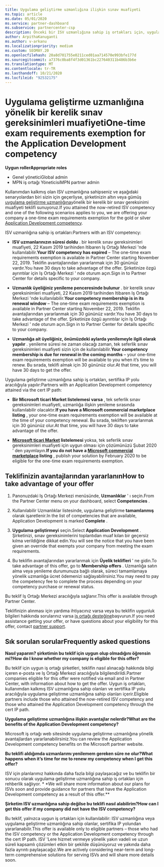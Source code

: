 ```yaml
---
title: Uygulama geliştirme uzmanlığına ilişkin sınav muafiyeti
ms.topic: article
ms.date: 05/01/2020
ms.service: partner-dashboard
ms.subservice: partnercenter-csp
description: Önceki bir ISV uzmanlığına sahip iş ortakları için, uygulama geliştirme uzmanlığına yönelik bir kerelik bir sınav gereksinimi muafiyeti kazanalma hakkında bilgi edinin
author: ArpithaKanuganti
ms.author: v-arkanu
ms.localizationpriority: medium
ms.custom: SEOMAY.20
ms.openlocfilehash: 20a8d701755e0211ced01aa714570e993bfe177d
ms.sourcegitcommit: a7376c0ba8f4f3d01361bc227640311b486b3b6e
ms.translationtype: MT
ms.contentlocale: tr-TR
ms.lasthandoff: 10/21/2020
ms.locfileid: "92532175"
---
```

# <a name="one-time-exam-requirements-exemption-for-the-application-development-competency"></a><span data-ttu-id="96dd4-103">Uygulama geliştirme uzmanlığına yönelik bir kerelik sınav gereksinimleri muafiyeti</span><span class="sxs-lookup"><span data-stu-id="96dd4-103">One-time exam requirements exemption for the Application Development competency</span></span>

<span data-ttu-id="96dd4-104">**Uygun roller**</span><span class="sxs-lookup"><span data-stu-id="96dd4-104">**Appropriate roles**</span></span>

- <span data-ttu-id="96dd4-105">Genel yönetici</span><span class="sxs-lookup"><span data-stu-id="96dd4-105">Global admin</span></span>
- <span data-ttu-id="96dd4-106">MPN iş ortağı Yöneticisi</span><span class="sxs-lookup"><span data-stu-id="96dd4-106">MPN partner admin</span></span>

<span data-ttu-id="96dd4-107">Kullanımdan kalkmış olan ISV uzmanlığına sahipseniz ve aşağıdaki senaryolardan biri sizin için geçerliyse, şirketinizin altın veya gümüş [uygulama geliştirme uzmanlığına](https://partner.microsoft.com/membership/application-development-competency)yönelik bir kerelik bir sınav gereksinimi muafiyeti teklifi sunuyoruz.</span><span class="sxs-lookup"><span data-stu-id="96dd4-107">If you attained the now-retired ISV competency and one of the following scenarios applies to you, we are offering your company a one-time exam requirements exemption for the gold or silver [Application Development competency](https://partner.microsoft.com/membership/application-development-competency).</span></span> 

<span data-ttu-id="96dd4-108">ISV uzmanlığına sahip iş ortakları:</span><span class="sxs-lookup"><span data-stu-id="96dd4-108">Partners with an ISV competency:</span></span>

- <span data-ttu-id="96dd4-109">**ISV uzmanlarınızın süresi doldu** . bir kerelik sınav gereksinimleri muafiyeti, 22 Kasım 2019 tarihinden Itibaren Iş Ortağı Merkezi 'nde kullanılabilir.</span><span class="sxs-lookup"><span data-stu-id="96dd4-109">**Your ISV competency has expired** – The one-time exam requirements exemption is available in Partner Center starting November 22, 2019.</span></span> <span data-ttu-id="96dd4-110">Teklifin avantajlarından yararlanmak için 30 gününüz vardır.</span><span class="sxs-lookup"><span data-stu-id="96dd4-110">You have 30 days to take advantage of the offer.</span></span> <span data-ttu-id="96dd4-111">Şirketinize özgü ayrıntılar için Iş Ortağı Merkezi ' nde oturum açın.</span><span class="sxs-lookup"><span data-stu-id="96dd4-111">Sign in to Partner Center for details specific to your company.</span></span>

- <span data-ttu-id="96dd4-112">**Uzmanlık üyeliğiniz yenileme penceresinde bulunur** . bir kerelik sınav gereksinimleri muafiyeti, 22 Kasım 2019 tarihinden Itibaren Iş Ortağı Merkezi 'nde kullanılabilir.</span><span class="sxs-lookup"><span data-stu-id="96dd4-112">**Your competency membership is in its renewal window** – The one-time exam requirements exemption is available in Partner Center starting November 22, 2019.</span></span> <span data-ttu-id="96dd4-113">Teklifin avantajlarından yararlanmak için 30 gününüz vardır.</span><span class="sxs-lookup"><span data-stu-id="96dd4-113">You have 30 days to take advantage of the offer.</span></span> <span data-ttu-id="96dd4-114">Şirketinize özgü ayrıntılar için Iş Ortağı Merkezi ' nde oturum açın.</span><span class="sxs-lookup"><span data-stu-id="96dd4-114">Sign in to Partner Center for details specific to your company.</span></span>

- <span data-ttu-id="96dd4-115">**Uzmanlığa ait üyeliğiniz, önümüzdeki aylarda yenilemeyle ilgili olarak yapılır** . yenileme süresi ne zaman olacağı zaman, tek seferlik sınav gereksinimleri muafiyeti sizin için de kullanılabilir.</span><span class="sxs-lookup"><span data-stu-id="96dd4-115">**Your competency membership is due for renewal in the coming months** – your one-time exam requirements exemption will be available to you when it’s time to renew.</span></span> <span data-ttu-id="96dd4-116">Bu sırada, teklifi almak için 30 gününüz olur.</span><span class="sxs-lookup"><span data-stu-id="96dd4-116">At that time, you will have 30 days to get the offer.</span></span>

<span data-ttu-id="96dd4-117">Uygulama geliştirme uzmanlığına sahip iş ortakları, sertifika IP yolu aracılığıyla yapılır:</span><span class="sxs-lookup"><span data-stu-id="96dd4-117">Partners with an Application Development competency attained via the cert IP path:</span></span>

- <span data-ttu-id="96dd4-118">**Bir Microsoft ticari Market listelemesi varsa** , tek seferlik sınav gereksinimleri muafiyeti, uzmanlığa ilişkin yenileme sırasında kullanılabilir olacaktır.</span><span class="sxs-lookup"><span data-stu-id="96dd4-118">**If you have a Microsoft commercial marketplace listing** , your one-time exam requirements exemption will be available at the time of your competency renewal.</span></span> <span data-ttu-id="96dd4-119">Bu sırada, tekliften yararlanmak için 30 gününüz olur.</span><span class="sxs-lookup"><span data-stu-id="96dd4-119">At that time, you will have 30 days to take advantage of the offer.</span></span>

- <span data-ttu-id="96dd4-120">**[Microsoft ticari Market](https://azure.microsoft.com/overview/commercial-marketplace/) listelemesi** yoksa, tek seferlik sınav gereksinimleri muafiyeti için uygun olması için çözümünüzü Şubat 2020 ' den yayımlayın.</span><span class="sxs-lookup"><span data-stu-id="96dd4-120">**If you do not have a [Microsoft commercial marketplace](https://azure.microsoft.com/overview/commercial-marketplace/) listing** , publish your solution by February 2020 to be eligible for the one-time exam requirements exemption.</span></span>

## <a name="how-to-take-advantage-of-your-offer"></a><span data-ttu-id="96dd4-121">Teklifinizin avantajlarından yararlanın</span><span class="sxs-lookup"><span data-stu-id="96dd4-121">How to take advantage of your offer</span></span>

1. <span data-ttu-id="96dd4-122">Panonuzdaki Iş Ortağı Merkezi menüsünde, **Uzmanlıklar** ' ı seçin.</span><span class="sxs-lookup"><span data-stu-id="96dd4-122">From the Partner Center menu on your dashboard, select **Competencies** .</span></span>
2. <span data-ttu-id="96dd4-123">Kullanılabilir Uzmanlıklar listesinde, uygulama geliştirme **tamamlanmış** olarak işaretlenir.</span><span class="sxs-lookup"><span data-stu-id="96dd4-123">In the list of competencies that are available, Application Development is marked **Complete** .</span></span>

3. <span data-ttu-id="96dd4-124">**Uygulama geliştirmeyi** seçin.</span><span class="sxs-lookup"><span data-stu-id="96dd4-124">Select **Application Development** .</span></span> <span data-ttu-id="96dd4-125">Şirketinizi, sınav gereksinimlerini toplantıdan muaf kılan bir geçersiz kılma verildiğine dikkat edin.</span><span class="sxs-lookup"><span data-stu-id="96dd4-125">You will see the notice that you have been given an override that exempts your company from meeting the exam requirements.</span></span> 

4. <span data-ttu-id="96dd4-126">Bu teklifin avantajlarından yararlanmak için **Üyelik teklifleri** ' ne gidin.</span><span class="sxs-lookup"><span data-stu-id="96dd4-126">To take advantage of this offer, go to **Membership offers** .</span></span> <span data-ttu-id="96dd4-127">Uzmanlığa satın alma veya yenileme durumunuza bağlı olarak, süreci tamamlamaya yönelik uzmanlığa ücret ödemenizi sağlayabilirsiniz.</span><span class="sxs-lookup"><span data-stu-id="96dd4-127">You may need to pay the competency fee to complete the process depending on your competency purchase or renewal status.</span></span> 

<span data-ttu-id="96dd4-128">Bu teklif Iş Ortağı Merkezi aracılığıyla sağlanır.</span><span class="sxs-lookup"><span data-stu-id="96dd4-128">This offer is available through Partner Center.</span></span>

<span data-ttu-id="96dd4-129">Teklifinizin alınması için yardıma ihtiyacınız varsa veya bu teklifin uygunluk bilgileri hakkında sorularınız varsa [iş ortağı desteğine](https://partner.microsoft.com/Support)başvurun.</span><span class="sxs-lookup"><span data-stu-id="96dd4-129">If you need assistance getting your offer, or have questions about your eligibility for this offer, contact [partner support](https://partner.microsoft.com/Support).</span></span> 

## <a name="frequently-asked-questions"></a><span data-ttu-id="96dd4-130">Sık sorulan sorular</span><span class="sxs-lookup"><span data-stu-id="96dd4-130">Frequently asked questions</span></span>

<span data-ttu-id="96dd4-131">**Nasıl yaparım? şirketimin bu teklif için uygun olup olmadığını öğrensin mi?**</span><span class="sxs-lookup"><span data-stu-id="96dd4-131">**How do I know whether my company is eligible for this offer?**</span></span>

<span data-ttu-id="96dd4-132">Bu teklif için uygun iş ortağı şirketleri, teklifin nasıl alınacağı hakkında bilgi içeren e-posta ve Iş Ortağı Merkezi aracılığıyla bilgilendirildi.</span><span class="sxs-lookup"><span data-stu-id="96dd4-132">Partner companies eligible for this offer were notified via email and in Partner Center, with information about how to get the offer.</span></span> <span data-ttu-id="96dd4-133">Uygun iş ortakları, kullanımdan kalkmış ISV uzmanlığına sahip olanları ve sertifika IP yolu aracılığıyla uygulama geliştirme uzmanlığına sahip olanları içerir.</span><span class="sxs-lookup"><span data-stu-id="96dd4-133">Eligible partners include those who attained the now-retired ISV competency and those who attained the Application Development competency through the cert IP path.</span></span> 

<span data-ttu-id="96dd4-134">**Uygulama geliştirme uzmanlığına ilişkin avantajlar nelerdir?**</span><span class="sxs-lookup"><span data-stu-id="96dd4-134">**What are the benefits of the Application Development competency?**</span></span>

<span data-ttu-id="96dd4-135">Microsoft iş ortağı web sitesinde uygulama geliştirme uzmanlığına yönelik avantajlardan yararlanabilirsiniz.</span><span class="sxs-lookup"><span data-stu-id="96dd4-135">You can review the Application Development competency benefits on the Microsoft partner website.</span></span> 

<span data-ttu-id="96dd4-136">**Bu teklifi aldığımda uzmanlarımı yenilemem gereken süre ne olur?**</span><span class="sxs-lookup"><span data-stu-id="96dd4-136">**What happens when it’s time for me to renew my competency when I get this offer?**</span></span> 

<span data-ttu-id="96dd4-137">ISV için planlarımız hakkında daha fazla bilgi paylaşacağız ve bu teklifin bir sonucu olarak uygulama geliştirme uzmanlığına sahip iş ortakları için rehberlik sağlıyor. \* \*</span><span class="sxs-lookup"><span data-stu-id="96dd4-137">We will share more information about our plans for ISVs soon and provide guidance for partners that have the Application Development competency as a result of this offer.\*\*</span></span>  

<span data-ttu-id="96dd4-138">**Şirketim ISV uzmanlığına sahip değilse bu teklifi nasıl alabilirim?**</span><span class="sxs-lookup"><span data-stu-id="96dd4-138">**How can I get this offer if my company did not have the ISV competency?**</span></span>

<span data-ttu-id="96dd4-139">Bu teklif, yalnızca uygun iş ortakları için kullanılabilir: ISV uzmanlığına veya uygulama geliştirme uzmanlığına sahip olanlar, sertifika IP yolundan yararlanabilir.</span><span class="sxs-lookup"><span data-stu-id="96dd4-139">This offer is available only to eligible partners – those who had the ISV competency or the Application Development competency through the cert IP path.</span></span> <span data-ttu-id="96dd4-140">ISV 'Lere hizmet vermeye yönelik yakın vadeli ve uzun süreli kapsamlı çözümleri etkin bir şekilde düşünüyoruz ve yakında daha fazla ayrıntı paylaşacağız.</span><span class="sxs-lookup"><span data-stu-id="96dd4-140">We are actively considering near-term and long-term comprehensive solutions for serving ISVs and will share more details soon.</span></span> 


